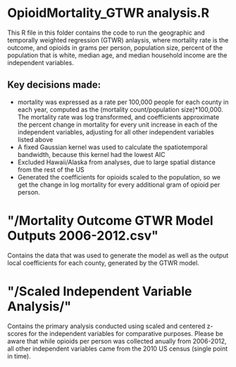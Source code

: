 # OpioidMortality_GTWR analysis.R

This R file in this folder contains the code to run the geographic and temporally weighted regression (GTWR) anlaysis, where mortality rate is the outcome, and opioids in grams per person, population size, percent of the population that is white, median age, and median household income are the independent variables. 

## Key decisions made: 
  - mortality was expressed as a rate per 100,000 people for each county in each year, computed as the (mortality count/population size)*100,000. The mortality rate was log transformed, and coefficients approximate the percent change in mortality for every unit increase in each of the independent variables, adjusting for all other independent variables listed above
  - A fixed Gaussian kernel was used to calculate the spatiotemporal bandwidth, because this kernel had the lowest AIC
  - Excluded Hawaii/Alaska from analyses, due to large spatial distance from the rest of the US
  - Generated the coefficients for opioids scaled to the population, so we get the change in log mortality for every additional gram of opioid per person. 

# "/Mortality Outcome GTWR Model Outputs 2006-2012.csv" 

Contains the data that was used to generate the model as well as the output local coefficients for each county, generated by the GTWR model. 

# "/Scaled Independent Variable Analysis/"
Contains the primary analysis conducted using scaled and centered z-scores for the independent variables for comparative purposes. Please be aware that while opioids per person was collected anually from 2006-2012, all other independent variables came from the 2010 US census (single point in time). 

